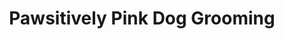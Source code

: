 ---
title: "Pawsitively Pink Dog Grooming"
url: /wurtsboro/pawsitively-pink-dog-grooming/
shop: pet grooming
---